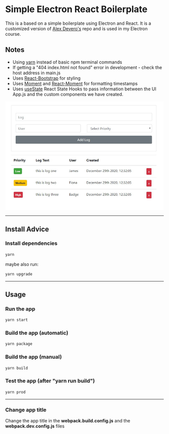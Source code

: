 # Simple Electron React Boilerplate

This is a based on a simple boilerplate using Electron and React. It is a customized version of [Alex Devero's](https://github.com/alexdevero/electron-react-webpack-boilerplate) repo and is used in my Electron course.

## Notes

- Using [yarn](https://www.npmjs.com/package/yarn) instead of basic npm terminal commands
- If getting a "404 index.html not found" error in development - check the host address in main.js
- Uses [React-Bootstrap](https://react-bootstrap.github.io/) for styling
- Uses [Moment](https://momentjs.com/) and [React-Moment](https://github.com/headzoo/react-moment#readme) for formatting timestamps
- Uses [useState](https://reactjs.org/docs/hooks-state.html) React State Hooks to pass information between the UI App.js and the custom components we have created.

![UI Example](img/ui_example.jpg)

---

## Install Advice

### Install dependencies

```Bash
yarn
```

maybe also run:

```Bash
yarn upgrade
```

---

## Usage

### Run the app

```Bash
yarn start
```

### Build the app (automatic)

```Bash
yarn package
```

### Build the app (manual)

```Bash
yarn build
```

### Test the app (after "yarn run build")

```Bash
yarn prod
```

---

### Change app title

Change the app title in the **webpack.build.config.js** and the **webpack.dev.config.js** files
